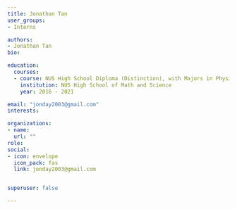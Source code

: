 ```yaml
---
title: Jonathan Tan 
user_groups:
- Interns

authors:
- Jonathan Tan
bio: 

education:
  courses:
  - course: NUS High School Diploma (Distinction), with Majors in Physics, Chemistry, Mathematics and Economics
    institution: NUS High School of Math and Science
    year: 2016 - 2021

email: "jonday2003@gmail.com"
interests:

organizations:
- name: 
  url: ""
role: 
social:
- icon: envelope
  icon_pack: fas
  link: jonday2003@gmail.com


superuser: false

---
```

